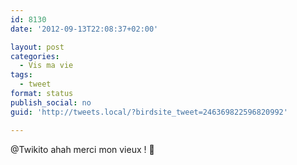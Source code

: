 ```yaml
---
id: 8130
date: '2012-09-13T22:08:37+02:00'

layout: post
categories:
  - Vis ma vie
tags:
  - tweet
format: status
publish_social: no
guid: 'http://tweets.local/?birdsite_tweet=246369822596820992'

---
```


@Twikito ahah merci mon vieux ! 🙂